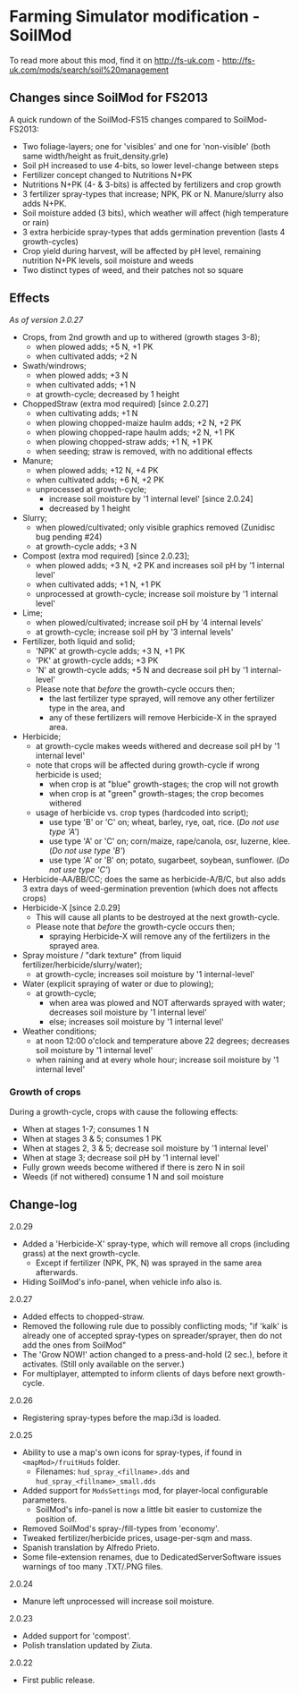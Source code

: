 # Farming Simulator modification - SoilMod

To read more about this mod, find it on http://fs-uk.com - http://fs-uk.com/mods/search/soil%20management


## Changes since SoilMod for FS2013

A quick rundown of the SoilMod-FS15 changes compared to SoilMod-FS2013:

- Two foliage-layers; one for 'visibles' and one for 'non-visible' (both same width/height as fruit_density.grle)
- Soil pH increased to use 4-bits, so lower level-change between steps
- Fertilizer concept changed to Nutritions N+PK
- Nutritions N+PK (4- & 3-bits) is affected by fertilizers and crop growth
- 3 fertilizer spray-types that increase; NPK, PK or N. Manure/slurry also adds N+PK.
- Soil moisture added (3 bits), which weather will affect (high temperature or rain)
- 3 extra herbicide spray-types that adds germination prevention (lasts 4 growth-cycles)
- Crop yield during harvest, will be affected by pH level, remaining nutrition N+PK levels, soil moisture and weeds
- Two distinct types of weed, and their patches not so square


## Effects

*As of version 2.0.27*

- Crops, from 2nd growth and up to withered (growth stages 3-8);
  - when plowed adds; +5 N, +1 PK
  - when cultivated adds; +2 N
- Swath/windrows; 
  - when plowed adds; +3 N
  - when cultivated adds; +1 N
  - at growth-cycle; decreased by 1 height
- ChoppedStraw (extra mod required) [since 2.0.27]
  - when cultivating adds; +1 N
  - when plowing chopped-maize haulm adds; +2 N, +2 PK
  - when plowing chopped-rape haulm adds; +2 N, +1 PK
  - when plowing chopped-straw adds; +1 N, +1 PK
  - when seeding; straw is removed, with no additional effects
- Manure; 
  - when plowed adds; +12 N, +4 PK
  - when cultivated adds; +6 N, +2 PK
  - unprocessed at growth-cycle; 
    - increase soil moisture by '1 internal level' [since 2.0.24]
    - decreased by 1 height
- Slurry; 
  - when plowed/cultivated; only visible graphics removed (Zunidisc bug pending #24)
  - at growth-cycle adds; +3 N
- Compost (extra mod required) [since 2.0.23];
  - when plowed adds; +3 N, +2 PK and increases soil pH by '1 internal level'
  - when cultivated adds; +1 N, +1 PK
  - unprocessed at growth-cycle; increase soil moisture by '1 internal level'
- Lime; 
  - when plowed/cultivated; increase soil pH by '4 internal levels'
  - at growth-cycle; increase soil pH by '3 internal levels'
- Fertilizer, both liquid and solid;
  - 'NPK' at growth-cycle adds; +3 N, +1 PK
  - 'PK' at growth-cycle adds; +3 PK
  - 'N' at growth-cycle adds; +5 N and decrease soil pH by '1 internal-level'
  - Please note that *before* the growth-cycle occurs then;
    - the last fertilizer type sprayed, will remove any other fertilizer type in the area, and
    - any of these fertilizers will remove Herbicide-X in the sprayed area.
- Herbicide;
  - at growth-cycle makes weeds withered and decrease soil pH by '1 internal level'
  - note that crops will be affected during growth-cycle if wrong herbicide is used;
    - when crop is at "blue" growth-stages; the crop will not growth
    - when crop is at "green" growth-stages; the crop becomes withered
  - usage of herbicide vs. crop types (hardcoded into script);
    - use type 'B' or 'C' on; wheat, barley, rye, oat, rice. (*Do not use type 'A'*)
    - use type 'A' or 'C' on; corn/maize, rape/canola, osr, luzerne, klee. (*Do not use type 'B'*)
    - use type 'A' or 'B' on; potato, sugarbeet, soybean, sunflower. (*Do not use type 'C'*)
- Herbicide-AA/BB/CC; does the same as herbicide-A/B/C, but also adds 3 extra days of weed-germination prevention (which does not affects crops)
- Herbicide-X [since 2.0.29]
  - This will cause all plants to be destroyed at the next growth-cycle.
  - Please note that *before* the growth-cycle occurs then;
    - spraying Herbicide-X will remove any of the fertilizers in the sprayed area.
- Spray moisture / "dark texture" (from liquid fertilizer/herbicide/slurry/water);
  - at growth-cycle; increases soil moisture by '1 internal-level'
- Water (explicit spraying of water or due to plowing);
  - at growth-cycle;
    - when area was plowed and NOT afterwards sprayed with water; decreases soil moisture by '1 internal level'
    - else; increases soil moisture by '1 internal level'
- Weather conditions;
  - at noon 12:00 o'clock and temperature above 22 degrees; decreases soil moisture by '1 internal level'
  - when raining and at every whole hour; increase soil moisture by '1 internal level'

### Growth of crops

During a growth-cycle, crops with cause the following effects:

- When at stages 1-7; consumes 1 N
- When at stages 3 & 5; consumes 1 PK
- When at stages 2, 3 & 5; decrease soil moisture by '1 internal level'
- When at stage 3; decrease soil pH by '1 internal level'
- Fully grown weeds become withered if there is zero N in soil
- Weeds (if not withered) consume 1 N and soil moisture
 
 
## Change-log

2.0.29
- Added a 'Herbicide-X' spray-type, which will remove all crops (including grass) at the next growth-cycle.
  - Except if fertilizer (NPK, PK, N) was sprayed in the same area afterwards.
- Hiding SoilMod's info-panel, when vehicle info also is.

2.0.27
- Added effects to chopped-straw.
- Removed the following rule due to possibly conflicting mods; "if 'kalk' is already one of accepted spray-types on spreader/sprayer, then do not add the ones from SoilMod"
- The 'Grow NOW!' action changed to a press-and-hold (2 sec.), before it activates. (Still only available on the server.)
- For multiplayer, attempted to inform clients of days before next growth-cycle.

2.0.26
- Registering spray-types before the map.i3d is loaded.

2.0.25
- Ability to use a map's own icons for spray-types, if found in `<mapMod>/fruitHuds` folder.
  - Filenames: `hud_spray_<fillname>.dds` and `hud_spray_<fillname>_small.dds`
- Added support for `ModsSettings` mod, for player-local configurable parameters.
  - SoilMod's info-panel is now a little bit easier to customize the position of.
- Removed SoilMod's spray-/fill-types from 'economy'.
- Tweaked fertilizer/herbicide prices, usage-per-sqm and mass.
- Spanish translation by Alfredo Prieto.
- Some file-extension renames, due to DedicatedServerSoftware issues warnings of too many .TXT/.PNG files.

2.0.24
- Manure left unprocessed will increase soil moisture.

2.0.23
- Added support for 'compost'.
- Polish translation updated by Ziuta.

2.0.22
- First public release.
